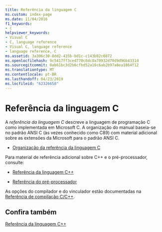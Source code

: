 ```yaml
---
title: Referência da linguagem C
ms.custom: index-page
ms.date: 11/04/2016
f1_keywords:
- c
helpviewer_keywords:
- Visual C
- C, language reference
- Visual C, language reference
- language reference, C
ms.assetid: 3a306c30-8dd2-435b-bd1c-c143b02c0872
ms.openlocfilehash: 9c5417ff3ced770c8dc8a70932d70d9d96b4331d
ms.sourcegitcommit: 0ab61bc3d2b6cfbd52a16c6ab2b97a8ea1864f12
ms.translationtype: MT
ms.contentlocale: pt-BR
ms.lasthandoff: 04/23/2019
ms.locfileid: "62326658"
---
```

# <a name="c-language-reference"></a>Referência da linguagem C

A *referência da linguagem C* descreve a linguagem de programação C como implementada em Microsoft C. A organização do manual baseia-se no padrão ANSI C (às vezes conhecido como C89) com material adicional sobre as extensões da Microsoft para o padrão ANSI C.

- [Organização da referência da linguagem C](../c-language/organization-of-the-c-language-reference.md)

Para material de referência adicional sobre C++ e o pré-processador, consulte:

- [Referência da linguagem C++](../cpp/cpp-language-reference.md)

- [Referência do pré-processador](../preprocessor/c-cpp-preprocessor-reference.md)

As opções do compilador e do vinculador estão documentadas na [Referência de compilação C/C++](../build/reference/c-cpp-building-reference.md).

## <a name="see-also"></a>Confira também

[Referência da linguagem C++](../cpp/cpp-language-reference.md)
